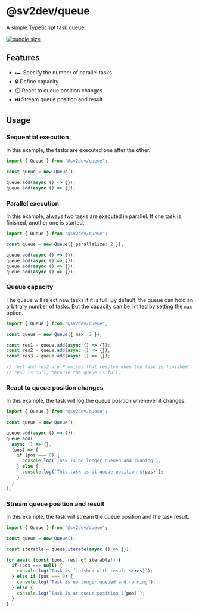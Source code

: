 # @sv2dev/queue

A simple TypeScript task queue.

[![bundle size](https://badgen.net/bundlephobia/minzip/@sv2dev/queue)](https://bundlephobia.com/package/@sv2dev/queue)

## Features

- 🏎️ Specify the number of parallel tasks
- 🔒 Define capacity
- ⏱️ React to queue position changes
- ⏭️ Stream queue position and result

## Usage

### Sequential execution

In this example, the tasks are executed one after the other.

```ts
import { Queue } from "@sv2dev/queue";

const queue = new Queue();

queue.add(async () => {});
queue.add(async () => {});
```

### Parallel execution

In this example, always two tasks are executed in parallel. If one task is finished, another one is started.

```ts
import { Queue } from "@sv2dev/queue";

const queue = new Queue({ parallelize: 2 });

queue.add(async () => {});
queue.add(async () => {});
queue.add(async () => {});
queue.add(async () => {});
```

### Queue capacity

The queue will reject new tasks if it is full. By default, the queue can hold an arbitrary number of tasks.
But the capacity can be limited by setting the `max` option.

```ts
import { Queue } from "@sv2dev/queue";

const queue = new Queue({ max: 2 });

const res1 = queue.add(async () => {});
const res2 = queue.add(async () => {});
const res3 = queue.add(async () => {});

// res1 and res2 are Promises that resolve when the task is finished.
// res3 is null, because the queue is full.
```

### React to queue position changes

In this example, the task will log the queue position whenever it changes.

```ts
import { Queue } from "@sv2dev/queue";

const queue = new Queue();

queue.add(async () => {});
queue.add(
  async () => {},
  (pos) => {
    if (pos === 0) {
      console.log(`Task is no longer queued and running`);
    } else {
      console.log(`This task is at queue position ${pos}`);
    }
  }
);
```

### Stream queue position and result

In this example, the task will stream the queue position and the task result.

```ts
import { Queue } from "@sv2dev/queue";

const queue = new Queue();

const iterable = queue.iterate(async () => {});

for await (const [pos, res] of iterable!) {
  if (pos === null) {
    console.log(`Task is finished with result ${res}`);
  } else if (pos === 0) {
    console.log(`Task is no longer queued and running`);
  } else {
    console.log(`Task is at queue position ${pos}`);
  }
}
```
